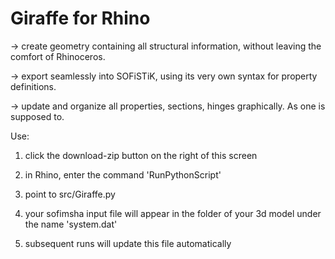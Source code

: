 Giraffe for Rhino
============================

-> create geometry containing all structural information, without leaving the comfort of Rhinoceros.

-> export seamlessly into SOFiSTiK, using its very own syntax for property definitions.

-> update and organize all properties, sections, hinges graphically. As one is supposed to.

Use:

1. click the download-zip button on the right of this screen

2. in Rhino, enter the command 'RunPythonScript'

3. point to src/Giraffe.py

4. your sofimsha input file will appear in the folder of your 3d model under the name 'system.dat'

5. subsequent runs will update this file automatically
